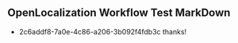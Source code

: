 ## OpenLocalization Workflow Test MarkDown
* 2c6addf8-7a0e-4c86-a206-3b092f4fdb3c thanks!

<!--HONumber=Aug16_HO3-->


